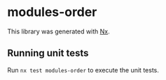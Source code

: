 # modules-order

This library was generated with [Nx](https://nx.dev).

## Running unit tests

Run `nx test modules-order` to execute the unit tests.
